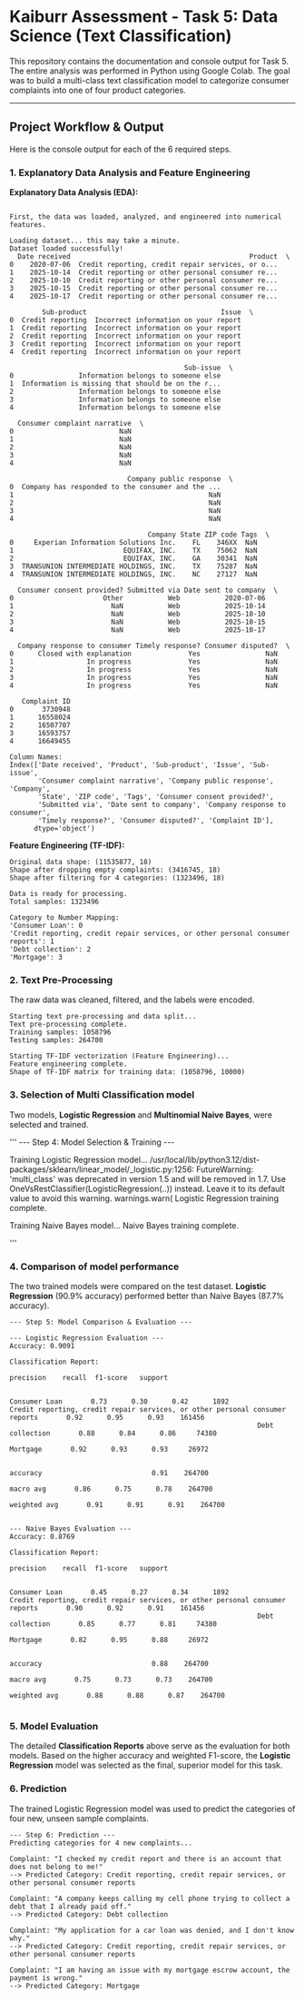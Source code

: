 # Kaiburr Assessment - Task 5: Data Science (Text Classification)

This repository contains the documentation and console output for Task 5. The entire analysis was performed in Python using Google Colab. The goal was to build a multi-class text classification model to categorize consumer complaints into one of four product categories.

---

## Project Workflow & Output

Here is the console output for each of the 6 required steps.

### 1. Explanatory Data Analysis and Feature Engineering

**Explanatory Data Analysis (EDA):**

```

First, the data was loaded, analyzed, and engineered into numerical features.

Loading dataset... this may take a minute.
Dataset loaded successfully!
  Date received                                            Product  \
0    2020-07-06  Credit reporting, credit repair services, or o...   
1    2025-10-14  Credit reporting or other personal consumer re...   
2    2025-10-10  Credit reporting or other personal consumer re...   
3    2025-10-15  Credit reporting or other personal consumer re...   
4    2025-10-17  Credit reporting or other personal consumer re...   

        Sub-product                                 Issue  \
0  Credit reporting  Incorrect information on your report   
1  Credit reporting  Incorrect information on your report   
2  Credit reporting  Incorrect information on your report   
3  Credit reporting  Incorrect information on your report   
4  Credit reporting  Incorrect information on your report   

                                           Sub-issue  \
0                Information belongs to someone else   
1  Information is missing that should be on the r...   
2                Information belongs to someone else   
3                Information belongs to someone else   
4                Information belongs to someone else   

  Consumer complaint narrative  \
0                          NaN   
1                          NaN   
2                          NaN   
3                          NaN   
4                          NaN   

                             Company public response  \
0  Company has responded to the consumer and the ...   
1                                                NaN   
2                                                NaN   
3                                                NaN   
4                                                NaN   

                                  Company State ZIP code Tags  \
0     Experian Information Solutions Inc.    FL    346XX  NaN   
1                           EQUIFAX, INC.    TX    75062  NaN   
2                           EQUIFAX, INC.    GA    30341  NaN   
3  TRANSUNION INTERMEDIATE HOLDINGS, INC.    TX    75287  NaN   
4  TRANSUNION INTERMEDIATE HOLDINGS, INC.    NC    27127  NaN   

  Consumer consent provided? Submitted via Date sent to company  \
0                      Other           Web           2020-07-06   
1                        NaN           Web           2025-10-14   
2                        NaN           Web           2025-10-10   
3                        NaN           Web           2025-10-15   
4                        NaN           Web           2025-10-17   

  Company response to consumer Timely response? Consumer disputed?  \
0      Closed with explanation              Yes                NaN   
1                  In progress              Yes                NaN   
2                  In progress              Yes                NaN   
3                  In progress              Yes                NaN   
4                  In progress              Yes                NaN   

   Complaint ID  
0       3730948  
1      16558024  
2      16507707  
3      16593757  
4      16649455  

Column Names:
Index(['Date received', 'Product', 'Sub-product', 'Issue', 'Sub-issue',
       'Consumer complaint narrative', 'Company public response', 'Company',
       'State', 'ZIP code', 'Tags', 'Consumer consent provided?',
       'Submitted via', 'Date sent to company', 'Company response to consumer',
       'Timely response?', 'Consumer disputed?', 'Complaint ID'],
      dtype='object')

```
**Feature Engineering (TF-IDF):**
```
Original data shape: (11535877, 18)
Shape after dropping empty complaints: (3416745, 18)
Shape after filtering for 4 categories: (1323496, 18)

Data is ready for processing.
Total samples: 1323496

Category to Number Mapping:
'Consumer Loan': 0
'Credit reporting, credit repair services, or other personal consumer reports': 1
'Debt collection': 2
'Mortgage': 3

```

### 2. Text Pre-Processing

The raw data was cleaned, filtered, and the labels were encoded.
```
Starting text pre-processing and data split...
Text pre-processing complete.
Training samples: 1058796
Testing samples: 264700

Starting TF-IDF vectorization (Feature Engineering)...
Feature engineering complete.
Shape of TF-IDF matrix for training data: (1058796, 10000)

```

### 3. Selection of Multi Classification model

Two models, **Logistic Regression** and **Multinomial Naive Bayes**, were selected and trained.

'''
--- Step 4: Model Selection & Training ---

Training Logistic Regression model...
/usr/local/lib/python3.12/dist-packages/sklearn/linear_model/_logistic.py:1256: FutureWarning: 'multi_class' was deprecated in version 1.5 and will be removed in 1.7. Use OneVsRestClassifier(LogisticRegression(..)) instead. Leave it to its default value to avoid this warning.
  warnings.warn(
Logistic Regression training complete.

Training Naive Bayes model...
Naive Bayes training complete.

'''

### 4. Comparison of model performance

The two trained models were compared on the test dataset. **Logistic Regression** (90.9% accuracy) performed better than Naive Bayes (87.7% accuracy).

```
--- Step 5: Model Comparison & Evaluation ---

--- Logistic Regression Evaluation ---
Accuracy: 0.9091

Classification Report:
                                                                              precision    recall  f1-score   support

                                                               Consumer Loan       0.73      0.30      0.42      1892
Credit reporting, credit repair services, or other personal consumer reports       0.92      0.95      0.93    161456
                                                             Debt collection       0.88      0.84      0.86     74380
                                                                    Mortgage       0.92      0.93      0.93     26972

                                                                    accuracy                           0.91    264700
                                                                   macro avg       0.86      0.75      0.78    264700
                                                                weighted avg       0.91      0.91      0.91    264700


--- Naive Bayes Evaluation ---
Accuracy: 0.8769

Classification Report:
                                                                              precision    recall  f1-score   support

                                                               Consumer Loan       0.45      0.27      0.34      1892
Credit reporting, credit repair services, or other personal consumer reports       0.90      0.92      0.91    161456
                                                             Debt collection       0.85      0.77      0.81     74380
                                                                    Mortgage       0.82      0.95      0.88     26972

                                                                    accuracy                           0.88    264700
                                                                   macro avg       0.75      0.73      0.73    264700
                                                                weighted avg       0.88      0.88      0.87    264700


```

### 5. Model Evaluation

The detailed **Classification Reports** above serve as the evaluation for both models. Based on the higher accuracy and weighted F1-score, the **Logistic Regression** model was selected as the final, superior model for this task.

### 6. Prediction

The trained Logistic Regression model was used to predict the categories of four new, unseen sample complaints.

```
--- Step 6: Prediction ---
Predicting categories for 4 new complaints...

Complaint: "I checked my credit report and there is an account that does not belong to me!"
--> Predicted Category: Credit reporting, credit repair services, or other personal consumer reports

Complaint: "A company keeps calling my cell phone trying to collect a debt that I already paid off."
--> Predicted Category: Debt collection

Complaint: "My application for a car loan was denied, and I don't know why."
--> Predicted Category: Credit reporting, credit repair services, or other personal consumer reports

Complaint: "I am having an issue with my mortgage escrow account, the payment is wrong."
--> Predicted Category: Mortgage

```
